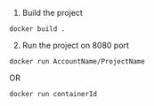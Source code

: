 <!-- To run the project -->
<!-- Please run the following command -->

1. Build the project

```
docker build .
```

2. Run the project on 8080 port

```
docker run AccountName/ProjectName
```

OR

```
docker run containerId
```
